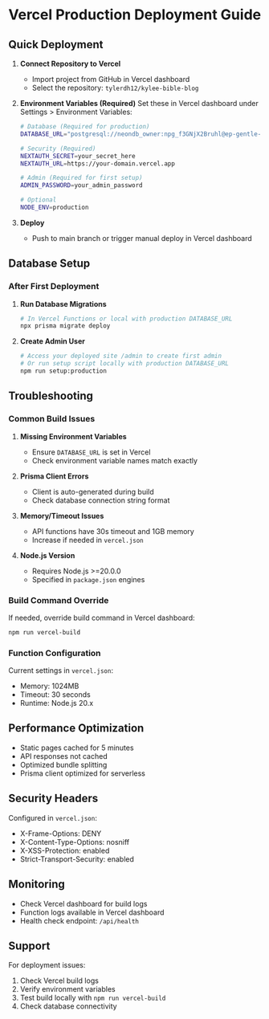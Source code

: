 # Vercel Production Deployment Guide

## Quick Deployment

1. **Connect Repository to Vercel**
   - Import project from GitHub in Vercel dashboard
   - Select the repository: `tylerdh12/kylee-bible-blog`

2. **Environment Variables (Required)**
   Set these in Vercel dashboard under Settings > Environment Variables:

   ```bash
   # Database (Required for production)
   DATABASE_URL="postgresql://neondb_owner:npg_f3GNjX2Bruhl@ep-gentle-river-afq83ggv-pooler.c-2.us-west-2.aws.neon.tech/neondb?sslmode=require"
   
   # Security (Required)
   NEXTAUTH_SECRET=your_secret_here
   NEXTAUTH_URL=https://your-domain.vercel.app
   
   # Admin (Required for first setup)
   ADMIN_PASSWORD=your_admin_password
   
   # Optional
   NODE_ENV=production
   ```

3. **Deploy**
   - Push to main branch or trigger manual deploy in Vercel dashboard

## Database Setup

### After First Deployment

1. **Run Database Migrations**
   ```bash
   # In Vercel Functions or local with production DATABASE_URL
   npx prisma migrate deploy
   ```

2. **Create Admin User**
   ```bash
   # Access your deployed site /admin to create first admin
   # Or run setup script locally with production DATABASE_URL
   npm run setup:production
   ```

## Troubleshooting

### Common Build Issues

1. **Missing Environment Variables**
   - Ensure `DATABASE_URL` is set in Vercel
   - Check environment variable names match exactly

2. **Prisma Client Errors**
   - Client is auto-generated during build
   - Check database connection string format

3. **Memory/Timeout Issues**
   - API functions have 30s timeout and 1GB memory
   - Increase if needed in `vercel.json`

4. **Node.js Version**
   - Requires Node.js >=20.0.0
   - Specified in `package.json` engines

### Build Command Override

If needed, override build command in Vercel dashboard:
```bash
npm run vercel-build
```

### Function Configuration

Current settings in `vercel.json`:
- Memory: 1024MB
- Timeout: 30 seconds
- Runtime: Node.js 20.x

## Performance Optimization

- Static pages cached for 5 minutes
- API responses not cached
- Optimized bundle splitting
- Prisma client optimized for serverless

## Security Headers

Configured in `vercel.json`:
- X-Frame-Options: DENY
- X-Content-Type-Options: nosniff
- X-XSS-Protection: enabled
- Strict-Transport-Security: enabled

## Monitoring

- Check Vercel dashboard for build logs
- Function logs available in Vercel dashboard
- Health check endpoint: `/api/health`

## Support

For deployment issues:
1. Check Vercel build logs
2. Verify environment variables
3. Test build locally with `npm run vercel-build`
4. Check database connectivity
